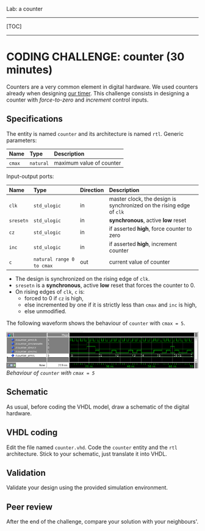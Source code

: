 <!--
MASTER-ONLY: DO NOT MODIFY THIS FILE

Copyright © Telecom Paris
Copyright © Renaud Pacalet (renaud.pacalet@telecom-paris.fr)

This file must be used under the terms of the CeCILL. This source
file is licensed as described in the file COPYING, which you should
have received as part of this distribution. The terms are also
available at:
https://cecill.info/licences/Licence_CeCILL_V2.1-en.html
-->

Lab: a counter

---

[TOC]

---

# CODING CHALLENGE: counter (30 minutes)

Counters are a very common element in digital hardware.
We used counters already when designing [our timer](../lab03/).
This challenge consists in designing a counter with _force-to-zero_ and _increment_ control inputs.

## Specifications

The entity is named `counter` and its architecture is named `rtl`.
Generic parameters:

| Name       | Type                            | Description                                                         |
| :----      | :----                           | :----                                                               |
| `cmax`     | `natural`                       | maximum value of counter                                            |

Input-output ports:

| Name       | Type                            | Direction | Description                                                             |
| :----      | :----                           | :----     | :----                                                                   |
| `clk`      | `std_ulogic`                    | in        | master clock, the design is synchronized on the rising edge of `clk`    |
| `sresetn`  | `std_ulogic`                    | in        | **synchronous**, active **low** reset                                   |
| `cz`       | `std_ulogic`                    | in        | if asserted **high**, force counter to zero                             |
| `inc`      | `std_ulogic`                    | in        | if asserted **high**, increment counter                                 |
| `c`        | `natural range 0 to cmax`       | out       | current value of counter                                                |

* The design is synchronized on the rising edge of `clk`.
* `sresetn` is a **synchronous**, active **low** reset that forces the counter to 0.
* On rising edges of `clk`, `c` is:
   * forced to 0 if `cz` is high,
   * else incremented by one if it is strictly less than `cmax` and `inc` is high,
   * else unmodified.

The following waveform shows the behaviour of `counter` with `cmax = 5`.

![`counter` waveform](../../images/counter_waveform.png)  
*Behaviour of `counter` with `cmax = 5`*

## Schematic

As usual, before coding the VHDL model, draw a schematic of the digital hardware.

## VHDL coding

Edit the file named `counter.vhd`.
Code the `counter` entity and the `rtl` architecture.
Stick to your schematic, just translate it into VHDL.

## Validation

Validate your design using the provided simulation environment.

## Peer review

After the end of the challenge, compare your solution with your neighbours'.

<!-- vim: set tabstop=4 softtabstop=4 shiftwidth=4 expandtab textwidth=0: -->

